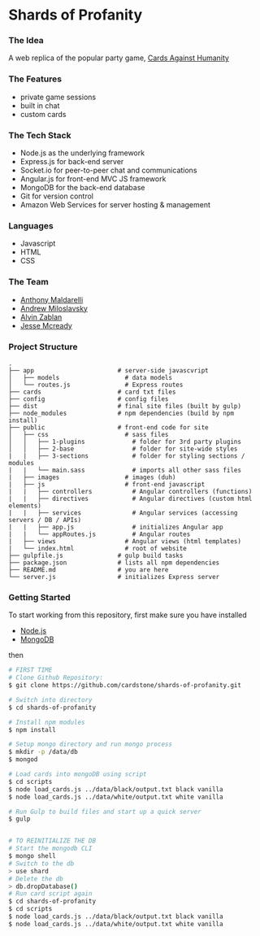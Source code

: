 # Shards of Profanity

### The Idea
A web replica of the popular party game, [Cards Against Humanity](https://cardsagainsthumanity.com/)

### The Features
* private game sessions
* built in chat
* custom cards

### The Tech Stack
* Node.js as the underlying framework
* Express.js for back-end server
* Socket.io for peer-to-peer chat and communications
* Angular.js for front-end MVC JS framework
* MongoDB for the back-end database
* Git for version control
* Amazon Web Services for server hosting & management

### Languages
* Javascript
* HTML
* CSS

### The Team
* [Anthony Maldarelli](https://github.com/amaldare93)
* [Andrew Miloslavsky](https://github.com/andrewmilo)
* [Alvin Zablan](https://github.com/azablan)
* [Jesse Mcready](https://github.com/jessemcready)

### Project Structure
```
.
├── app                       # server-side javascvript
│   ├── models                  # data models
│   └── routes.js               # Express routes
├── cards                     # card txt files
├── config                    # config files
├── dist                      # final site files (built by gulp)
├── node_modules              # npm dependencies (build by npm install)
├── public                    # front-end code for site
│   ├── css                     # sass files
│   │   ├── 1-plugins             # folder for 3rd party plugins
│   │   ├── 2-base                # folder for site-wide styles
|   |   ├── 3-sections            # folder for styling sections / modules
|   |   └── main.sass             # imports all other sass files
|   ├── images                  # images (duh)
|   ├── js                      # front-end javascript
|   |   ├── controllers           # Angular controllers (functions)
|   |   ├── directives            # Angular directives (custom html elements)
|   |   ├── services              # Angular services (accessing servers / DB / APIs)
|   |   ├── app.js                # initializes Angular app
|   |   └── appRoutes.js          # Angular routes
|   ├── views                   # Angular views (html templates)
|   └── index.html              # root of website
├── gulpfile.js               # gulp build tasks
├── package.json              # lists all npm dependencies
├── README.md                 # you are here
└── server.js                 # initializes Express server
```

### Getting Started
To start working from this repository, first make sure you have installed
* [Node.js](https://nodejs.org/en/)
* [MongoDB](https://www.mongodb.org/downloads)

then

```sh
# FIRST TIME
# Clone Github Repository:
$ git clone https://github.com/cardstone/shards-of-profanity.git

# Switch into directory
$ cd shards-of-profanity

# Install npm modules
$ npm install

# Setup mongo directory and run mongo process
$ mkdir -p /data/db
$ mongod

# Load cards into mongoDB using script
$ cd scripts
$ node load_cards.js ../data/black/output.txt black vanilla
$ node load_cards.js ../data/white/output.txt white vanilla

# Run Gulp to build files and start up a quick server
$ gulp


# TO REINITIALIZE THE DB
# Start the mongodb CLI
$ mongo shell
# Switch to the db
> use shard
# Delete the db
> db.dropDatabase()
# Run card script again
$ cd shards-of-profanity
$ cd scripts
$ node load_cards.js ../data/black/output.txt black vanilla
$ node load_cards.js ../data/white/output.txt white vanilla
```
